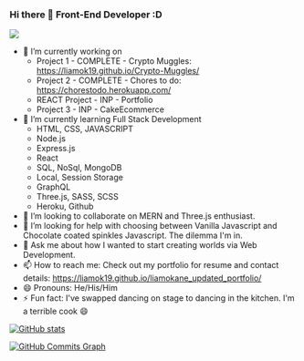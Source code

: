 ### Hi there 👋 Front-End Developer :D

<a href="http://www.github.com/liamok19"><img src="https://github-readme-streak-stats.herokuapp.com/?user=liamok19&stroke=ffffff&background=1c1917&ring=c27ba0&fire=c27ba0&currStreakNum=ffffff&currStreakLabel=c27ba0&sideNums=ffffff&sideLabels=ffffff&dates=ffffff&hide_border=true" /></a>

- 🔭 I’m currently working on
  - Project 1 - COMPLETE - Crypto Muggles: https://liamok19.github.io/Crypto-Muggles/
  - Project 2 - COMPLETE - Chores to do: https://chorestodo.herokuapp.com/
  - REACT Project - INP - Portfolio
  - Project 3 - INP - CakeEcommerce
- 🌱 I’m currently learning Full Stack Development 
  - HTML, CSS, JAVASCRIPT 
  - Node.js
  - Express.js
  - React
  - SQL, NoSql, MongoDB
  - Local, Session Storage
  - GraphQL
  - Three.js, SASS, SCSS
  - Heroku, Github
- 👯 I’m looking to collaborate on MERN and Three.js enthusiast.
- 🤔 I’m looking for help with choosing between Vanilla Javascript and Chocolate coated spinkles Javascript. The dilemma I'm in. 
- 💬 Ask me about how I wanted to start creating worlds via Web Development.
- 📫 How to reach me: Check out my portfolio for resume and contact details: https://liamok19.github.io/liamokane_updated_portfolio/
- 😄 Pronouns: He/His/Him
- ⚡ Fun fact: I've swapped dancing on stage to dancing in the kitchen. I'm a terrible cook 😄

<a href="http://www.github.com/liamok19"><img src="https://github-readme-stats.vercel.app/api?username=liamok19&show_icons=true&hide=&count_private=true&title_color=ff9400&text_color=ffffff&icon_color=0891b2&bg_color=1c1917&hide_border=true&show_icons=true" alt="GitHub stats" /></a>

<a href="http://www.github.com/liamok19"><img src="https://activity-graph.herokuapp.com/graph?username=liamok19&bg_color=1c1917&color=ffffff&line=0891b2&point=ffffff&area_color=1c1917&area=true&hide_border=true&custom_title=GitHub%20Commits%20Graph" alt="GitHub Commits Graph" /></a>
